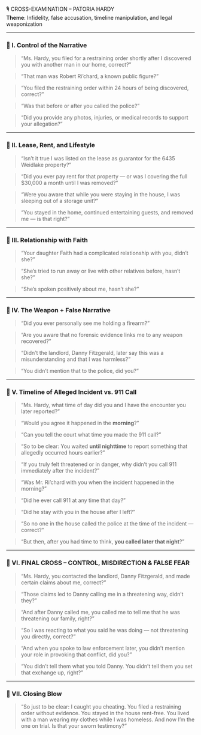 🎙️ CROSS-EXAMINATION – PATORIA HARDY  
**Theme**: Infidelity, false accusation, timeline manipulation, and legal weaponization

---

### 🔹 I. Control of the Narrative

> “Ms. Hardy, you filed for a restraining order shortly after I discovered you with another man in our home, correct?”

> “That man was Robert Ri’chard, a known public figure?”

> “You filed the restraining order within 24 hours of being discovered, correct?”

> “Was that before or after you called the police?”

> “Did you provide any photos, injuries, or medical records to support your allegation?”

---

### 🔹 II. Lease, Rent, and Lifestyle

> “Isn’t it true I was listed on the lease as guarantor for the 6435 Weidlake property?”

> “Did you ever pay rent for that property — or was I covering the full $30,000 a month until I was removed?”

> “Were you aware that while you were staying in the house, I was sleeping out of a storage unit?”

> “You stayed in the home, continued entertaining guests, and removed me — is that right?”

---

### 🔹 III. Relationship with Faith

> “Your daughter Faith had a complicated relationship with you, didn’t she?”

> “She’s tried to run away or live with other relatives before, hasn’t she?”

> “She’s spoken positively about me, hasn’t she?”

---

### 🔹 IV. The Weapon + False Narrative

> “Did you ever personally see me holding a firearm?”

> “Are you aware that no forensic evidence links me to any weapon recovered?”

> “Didn’t the landlord, Danny Fitzgerald, later say this was a misunderstanding and that I was harmless?”

> “You didn’t mention that to the police, did you?”

---

### 🔹 V. Timeline of Alleged Incident vs. 911 Call

> “Ms. Hardy, what time of day did you and I have the encounter you later reported?”

> “Would you agree it happened in the **morning**?”

> “Can you tell the court what time you made the 911 call?”

> “So to be clear: You waited **until nighttime** to report something that allegedly occurred hours earlier?”

> “If you truly felt threatened or in danger, why didn’t you call 911 immediately after the incident?”

> “Was Mr. Ri’chard with you when the incident happened in the morning?”

> “Did he ever call 911 at any time that day?”

> “Did he stay with you in the house after I left?”

> “So no one in the house called the police at the time of the incident — correct?”

> “But then, after you had time to think, **you called later that night**?”

---

### 🔹 VI. FINAL CROSS – CONTROL, MISDIRECTION & FALSE FEAR

> “Ms. Hardy, you contacted the landlord, Danny Fitzgerald, and made certain claims about me, correct?”

> “Those claims led to Danny calling me in a threatening way, didn’t they?”

> “And after Danny called me, you called me to tell me that he was threatening our family, right?”

> “So I was reacting to what you said he was doing — not threatening you directly, correct?”

> “And when you spoke to law enforcement later, you didn’t mention your role in provoking that conflict, did you?”

> “You didn’t tell them what you told Danny. You didn’t tell them you set that exchange up, right?”

---

### 🔹 VII. Closing Blow

> “So just to be clear: I caught you cheating. You filed a restraining order without evidence. You stayed in the house rent-free. You lived with a man wearing my clothes while I was homeless. And now I’m the one on trial. Is that your sworn testimony?”

